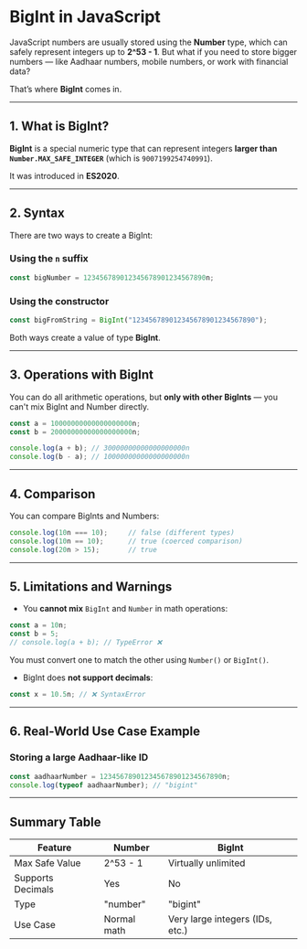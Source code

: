 # BigInt in JavaScript

JavaScript numbers are usually stored using the **Number** type, which can safely represent integers up to **2^53 - 1**. But what if you need to store bigger numbers — like Aadhaar numbers, mobile numbers, or work with financial data?

That’s where **BigInt** comes in.

---

## 1. What is BigInt?

**BigInt** is a special numeric type that can represent integers **larger than `Number.MAX_SAFE_INTEGER`** (which is `9007199254740991`).

It was introduced in **ES2020**.

---

## 2. Syntax

There are two ways to create a BigInt:

### Using the `n` suffix

```js
const bigNumber = 123456789012345678901234567890n;
```

### Using the constructor

```js
const bigFromString = BigInt("123456789012345678901234567890");
```

Both ways create a value of type **BigInt**.

---

## 3. Operations with BigInt

You can do all arithmetic operations, but **only with other BigInts** — you can't mix BigInt and Number directly.

```js
const a = 10000000000000000000n;
const b = 20000000000000000000n;

console.log(a + b); // 30000000000000000000n
console.log(b - a); // 10000000000000000000n
```

---

## 4. Comparison

You can compare BigInts and Numbers:

```js
console.log(10n === 10);     // false (different types)
console.log(10n == 10);      // true (coerced comparison)
console.log(20n > 15);       // true
```

---

## 5. Limitations and Warnings

* You **cannot mix** `BigInt` and `Number` in math operations:

```js
const a = 10n;
const b = 5;
// console.log(a + b); // TypeError ❌
```

You must convert one to match the other using `Number()` or `BigInt()`.

* BigInt does **not support decimals**:

```js
const x = 10.5n; // ❌ SyntaxError
```

---

## 6. Real-World Use Case Example

### Storing a large Aadhaar-like ID

```js
const aadhaarNumber = 123456789012345678901234567890n;
console.log(typeof aadhaarNumber); // "bigint"
```

---

## Summary Table

| Feature           | Number      | BigInt                          |
| ----------------- | ----------- | ------------------------------- |
| Max Safe Value    | 2^53 - 1    | Virtually unlimited             |
| Supports Decimals | Yes         | No                              |
| Type              | "number"    | "bigint"                        |
| Use Case          | Normal math | Very large integers (IDs, etc.) |
